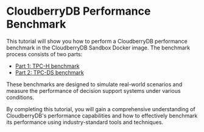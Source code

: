 # CloudberryDB Performance Benchmark

This tutorial will show you how to perform a CloudberryDB performance benchmark in the CloudberryDB Sandbox Docker image. The benchmark process consists of two parts:

- [Part 1: TPC-H benchmark](../103-cbdb-performance-benchmark/tpch.md)
- [Part 2: TPC-DS benchmark](../103-cbdb-performance-benchmark/tpcds.md)

These benchmarks are designed to simulate real-world scenarios and measure the performance of decision support systems under various conditions.

By completing this tutorial, you will gain a comprehensive understanding of CloudberryDB's performance capabilities and how to effectively benchmark its performance using industry-standard tools and techniques.